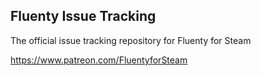 ## Fluenty Issue Tracking

The official issue tracking repository for Fluenty for Steam

https://www.patreon.com/FluentyforSteam
